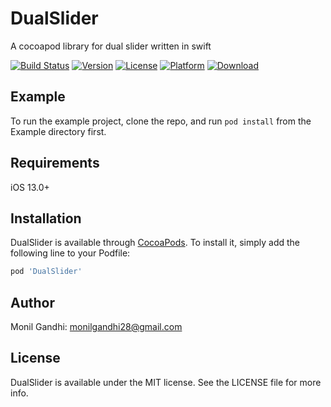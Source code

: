 # DualSlider
A cocoapod library for dual slider written in swift

[![Build Status](https://app.bitrise.io/app/d7e087b98bcde6e8/status.svg?token=SSZdK9j1lJyqZwXby12SCw&branch=main)](https://app.bitrise.io/app/d7e087b98bcde6e8)
[![Version](https://img.shields.io/cocoapods/v/DualSlider.svg?style=flat)](https://cocoapods.org/pods/DualSlider)
[![License](https://img.shields.io/cocoapods/l/DualSlider.svg?style=flat)](https://cocoapods.org/pods/DualSlider)
[![Platform](https://img.shields.io/cocoapods/p/DualSlider.svg?style=flat)](https://cocoapods.org/pods/DualSlider)
[![Download](https://img.shields.io/badge/Swift-5.0-orange.svg?style=flat)](https://developer.apple.com/swift/)

## Example

To run the example project, clone the repo, and run `pod install` from the Example directory first.

## Requirements
iOS 13.0+
## Installation

DualSlider is available through [CocoaPods](https://cocoapods.org). To install
it, simply add the following line to your Podfile:

```ruby
pod 'DualSlider'
```

## Author

Monil Gandhi: monilgandhi28@gmail.com

## License

DualSlider is available under the MIT license. See the LICENSE file for more info.
